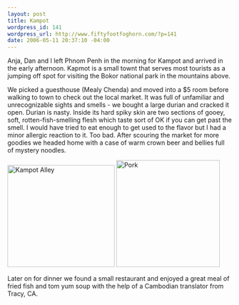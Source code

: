 ```yaml
--- 
layout: post
title: Kampot
wordpress_id: 141
wordpress_url: http://www.fiftyfootfoghorn.com/?p=141
date: 2006-05-11 20:37:10 -04:00
---
```

Anja, Dan and I left Phnom Penh in the morning for Kampot and arrived in the early afternoon. Kapmot is a small townt that serves most tourists as a jumping off spot for visiting the Bokor national park in the mountains above.

We picked a guesthouse (Mealy Chenda) and moved into a $5 room before walking to town to check out the local market. It was full of unfamiliar and unrecognizable sights and smells - we bought a large durian and cracked it open. Durian is nasty. Inside its hard spiky skin are two sections of gooey, soft, rotten-fish-smelling flesh which taste sort of OK if you can get past the smell. I would have tried to eat enough to get used to the flavor but I had a minor allergic reaction to it. Too bad. After scouring the market for more goodies we headed home with a case of warm crown beer and bellies full of mystery noodles.

<a href="http://flickr.com/photos/fiftyfeet/151050602"><img src="http://static.flickr.com/52/151050602_860e9a95e9_m.jpg" width="240" height="229" alt="Kampot Alley" border="0" /></a> <a href="http://flickr.com/photos/fiftyfeet/151050195"><img src="http://static.flickr.com/53/151050195_216c305782_m.jpg" width="232" height="240" alt="Pork" border="0" /></a> 

Later on for dinner we found a small restaurant and enjoyed a great meal of fried fish and tom yum soup with the help of a Cambodian translator from Tracy, CA.

